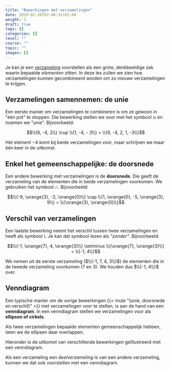 ```yaml
---
title: "Bewerkingen met verzamelingen"
date: 2019-02-26T07:46:31+01:00
weight: 2
draft: true
tags: []
categories: []
level: ""
course: ""
topic: ""
images: []
---
```


Je kan je een [verzameling](../intro)
voorstellen als een grote, denkbeeldige zak waarin bepaalde _elementen_ zitten. In deze les zullen we zien hoe verzamelingen kunnen gecombineerd worden om zo nieuwe verzamelingen te krijgen.

## Verzamelingen samennemen: de unie

Een eerste manier om verzamelingen te combineren is om ze gewoon in "één pot" te stoppen. Die bewerking stellen we voor met het symbool $\cup$ en noemen we "unie". Bijvoorbeeld:

$$\\{6, -4, 2\\} \cup \\{1, -4, - 3\\} = \\{6, -4, 2, 1, -3\\}$$

Het element $-4$ komt bij beide verzamelingen voor, maar schrijven we maar één keer in de uitkomst.

## Enkel het gemeenschappelijke: de doorsnede

Een andere bewerking met verzamelingen is de **doorsnede**. Die geeft de verzameling van de elementen die in beide verzamelingen voorkomen. We gebruiken het symbool $\cap$. Bijvoorbeeld:

$$\\{-9, \orange{3}, -2, \orange{0}\\} \cap \\{1, \orange{0}, -5, \orange{3}, 9\\} = \\{\orange{3}, \orange{0}\\}$$

## Verschil van verzamelingen

Een laatste bewerking neemt het verschil tussen twee verzamelingen en heeft als symbool $\setminus$. Je kan dat symbool lezen als _"zonder"_. Bijvoorbeeld:

$$\\{-1, \orange{7}, 4, \orange{3}\\} \setminus \\{\orange{7}, \orange{3}\\} = \\{-1, 4\\}$$

We nemen uit de eerste verzameling ($\\{-1, 7, 4, 3\\}$) de elementen die in de tweede verzameling voorkomen ($7$ en $3$). We houden dus $\\{-1, 4\\}$ over.

## Venndiagram

Een typische manier om de vorige bewerkingen {{< mute "(unie, doorsnede en verschil)" >}}
met verzamelingen voor te stellen, is aan de hand van een **venndiagram**. In een venndiagram stellen we verzamelingen voor als **ellipsen of cirkels**.

Als twee verzamelingen bepaalde elementen gemeenschappelijk hebben, laten we de ellipsen daar overlappen.

Hieronder is de uitkomst van verschillende bewerkingen geïllustreerd met een venndiagram.

Als een verzameling een _deelverzameling_ is van een andere verzameling, kunnen we dat ook voorstellen met een venndiagram.
